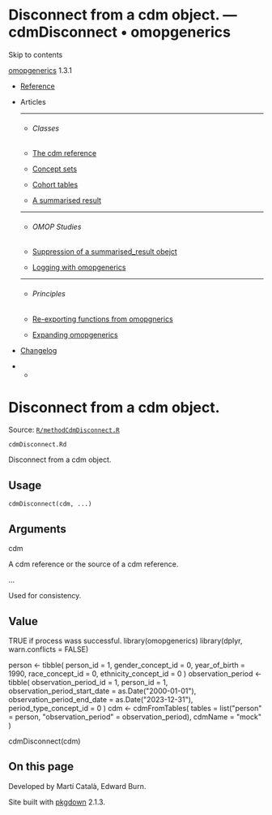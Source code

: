 # Disconnect from a cdm object. — cdmDisconnect • omopgenerics

Skip to contents

[omopgenerics](../index.html) 1.3.1

  * [Reference](../reference/index.html)
  * Articles
    * * * *

    * ###### Classes

    * [The cdm reference](../articles/cdm_reference.html)
    * [Concept sets](../articles/codelists.html)
    * [Cohort tables](../articles/cohorts.html)
    * [A summarised result](../articles/summarised_result.html)
    * * * *

    * ###### OMOP Studies

    * [Suppression of a summarised_result obejct](../articles/suppression.html)
    * [Logging with omopgenerics](../articles/logging.html)
    * * * *

    * ###### Principles

    * [Re-exporting functions from omopgnerics](../articles/reexport.html)
    * [Expanding omopgenerics](../articles/expanding_omopgenerics.html)
  * [Changelog](../news/index.html)


  *   * [](https://github.com/darwin-eu/omopgenerics/)



# Disconnect from a cdm object.

Source: [`R/methodCdmDisconnect.R`](https://github.com/darwin-eu/omopgenerics/blob/v1.3.1/R/methodCdmDisconnect.R)

`cdmDisconnect.Rd`

Disconnect from a cdm object.

## Usage
    
    
    cdmDisconnect(cdm, ...)

## Arguments

cdm
    

A cdm reference or the source of a cdm reference.

...
    

Used for consistency.

## Value

TRUE if process wass successful. library(omopgenerics) library(dplyr, warn.conflicts = FALSE)

person <\- tibble( person_id = 1, gender_concept_id = 0, year_of_birth = 1990, race_concept_id = 0, ethnicity_concept_id = 0 ) observation_period <\- tibble( observation_period_id = 1, person_id = 1, observation_period_start_date = as.Date("2000-01-01"), observation_period_end_date = as.Date("2023-12-31"), period_type_concept_id = 0 ) cdm <\- cdmFromTables( tables = list("person" = person, "observation_period" = observation_period), cdmName = "mock" )

cdmDisconnect(cdm)

## On this page

Developed by Martí Català, Edward Burn.

Site built with [pkgdown](https://pkgdown.r-lib.org/) 2.1.3.
